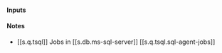 

#### Inputs

#### Notes

- [[s.q.tsql]] Jobs in [[s.db.ms-sql-server]] [[s.q.tsql.sql-agent-jobs]]

